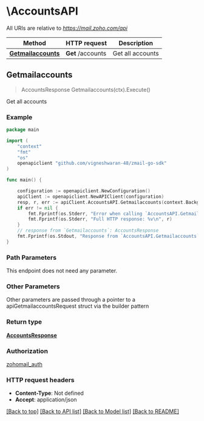 # \AccountsAPI

All URIs are relative to *https://mail.zoho.com/api*

Method | HTTP request | Description
------------- | ------------- | -------------
[**Getmailaccounts**](AccountsAPI.md#Getmailaccounts) | **Get** /accounts | Get all accounts



## Getmailaccounts

> AccountsResponse Getmailaccounts(ctx).Execute()

Get all accounts



### Example

```go
package main

import (
	"context"
	"fmt"
	"os"
	openapiclient "github.com/vigneshwaran-48/zmail-go-sdk"
)

func main() {

	configuration := openapiclient.NewConfiguration()
	apiClient := openapiclient.NewAPIClient(configuration)
	resp, r, err := apiClient.AccountsAPI.Getmailaccounts(context.Background()).Execute()
	if err != nil {
		fmt.Fprintf(os.Stderr, "Error when calling `AccountsAPI.Getmailaccounts``: %v\n", err)
		fmt.Fprintf(os.Stderr, "Full HTTP response: %v\n", r)
	}
	// response from `Getmailaccounts`: AccountsResponse
	fmt.Fprintf(os.Stdout, "Response from `AccountsAPI.Getmailaccounts`: %v\n", resp)
}
```

### Path Parameters

This endpoint does not need any parameter.

### Other Parameters

Other parameters are passed through a pointer to a apiGetmailaccountsRequest struct via the builder pattern


### Return type

[**AccountsResponse**](AccountsResponse.md)

### Authorization

[zohomail_auth](../README.md#zohomail_auth)

### HTTP request headers

- **Content-Type**: Not defined
- **Accept**: application/json

[[Back to top]](#) [[Back to API list]](../README.md#documentation-for-api-endpoints)
[[Back to Model list]](../README.md#documentation-for-models)
[[Back to README]](../README.md)

